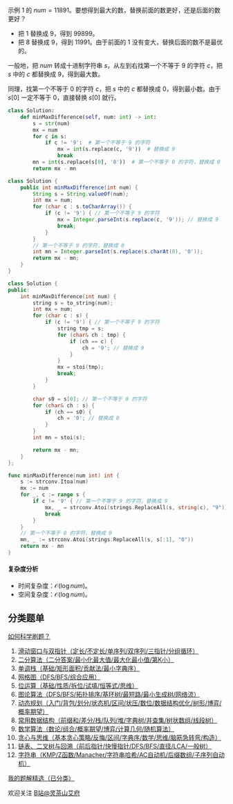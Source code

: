 示例 1 的 $\textit{num}=11891$。要想得到最大的数，替换前面的数更好，还是后面的数更好？

- 把 $1$ 替换成 $9$，得到 $99899$。
- 把 $8$ 替换成 $9$，得到 $11991$。由于前面的 $1$ 没有变大，替换后面的数不是最优的。

一般地，把 $\textit{num}$ 转成十进制字符串 $s$，从左到右找第一个不等于 $9$ 的字符 $c$，把 $s$ 中的 $c$ 都替换成 $9$，得到最大数。

同理，找第一个不等于 $0$ 的字符 $c$，把 $s$ 中的 $c$ 都替换成 $0$，得到最小数。由于 $s[0]$ 一定不等于 $0$，直接替换 $s[0]$ 就行。

```py [sol-Python3]
class Solution:
    def minMaxDifference(self, num: int) -> int:
        s = str(num)
        mx = num
        for c in s:
            if c != '9':  # 第一个不等于 9 的字符
                mx = int(s.replace(c, '9'))  # 替换成 9
                break
        mn = int(s.replace(s[0], '0'))  # 第一个不等于 0 的字符，替换成 0
        return mx - mn
```

```java [sol-Java]
class Solution {
    public int minMaxDifference(int num) {
        String s = String.valueOf(num);
        int mx = num;
        for (char c : s.toCharArray()) {
            if (c != '9') { // 第一个不等于 9 的字符
                mx = Integer.parseInt(s.replace(c, '9')); // 替换成 9
                break;
            }
        }
        // 第一个不等于 0 的字符，替换成 0
        int mn = Integer.parseInt(s.replace(s.charAt(0), '0'));
        return mx - mn;
    }
}
```

```cpp [sol-C++]
class Solution {
public:
    int minMaxDifference(int num) {
        string s = to_string(num);
        int mx = num;
        for (char c : s) {
            if (c != '9') { // 第一个不等于 9 的字符
                string tmp = s;
                for (char& ch : tmp) {
                    if (ch == c) {
                        ch = '9'; // 替换成 9
                    }
                }
                mx = stoi(tmp);
                break;
            }
        }

        char s0 = s[0]; // 第一个不等于 0 的字符
        for (char& ch : s) {
            if (ch == s0) {
                ch = '0'; // 替换成 0
            }
        }
        int mn = stoi(s);

        return mx - mn;
    }
};
```

```go [sol-Go]
func minMaxDifference(num int) int {
	s := strconv.Itoa(num)
	mx := num
	for _, c := range s {
		if c != '9' { // 第一个不等于 9 的字符，替换成 9
			mx, _ = strconv.Atoi(strings.ReplaceAll(s, string(c), "9"))
			break
		}
	}
	// 第一个不等于 0 的字符，替换成 0
	mn, _ := strconv.Atoi(strings.ReplaceAll(s, s[:1], "0"))
	return mx - mn
}
```

#### 复杂度分析

- 时间复杂度：$\mathcal{O}(\log \textit{num})$。
- 空间复杂度：$\mathcal{O}(\log \textit{num})$。

## 分类题单

[如何科学刷题？](https://leetcode.cn/circle/discuss/RvFUtj/)

1. [滑动窗口与双指针（定长/不定长/单序列/双序列/三指针/分组循环）](https://leetcode.cn/circle/discuss/0viNMK/)
2. [二分算法（二分答案/最小化最大值/最大化最小值/第K小）](https://leetcode.cn/circle/discuss/SqopEo/)
3. [单调栈（基础/矩形面积/贡献法/最小字典序）](https://leetcode.cn/circle/discuss/9oZFK9/)
4. [网格图（DFS/BFS/综合应用）](https://leetcode.cn/circle/discuss/YiXPXW/)
5. [位运算（基础/性质/拆位/试填/恒等式/思维）](https://leetcode.cn/circle/discuss/dHn9Vk/)
6. [图论算法（DFS/BFS/拓扑排序/基环树/最短路/最小生成树/网络流）](https://leetcode.cn/circle/discuss/01LUak/)
7. [动态规划（入门/背包/划分/状态机/区间/状压/数位/数据结构优化/树形/博弈/概率期望）](https://leetcode.cn/circle/discuss/tXLS3i/)
8. [常用数据结构（前缀和/差分/栈/队列/堆/字典树/并查集/树状数组/线段树）](https://leetcode.cn/circle/discuss/mOr1u6/)
9. [数学算法（数论/组合/概率期望/博弈/计算几何/随机算法）](https://leetcode.cn/circle/discuss/IYT3ss/)
10. [贪心与思维（基本贪心策略/反悔/区间/字典序/数学/思维/脑筋急转弯/构造）](https://leetcode.cn/circle/discuss/g6KTKL/)
11. [链表、二叉树与回溯（前后指针/快慢指针/DFS/BFS/直径/LCA/一般树）](https://leetcode.cn/circle/discuss/K0n2gO/)
12. [字符串（KMP/Z函数/Manacher/字符串哈希/AC自动机/后缀数组/子序列自动机）](https://leetcode.cn/circle/discuss/SJFwQI/)

[我的题解精选（已分类）](https://github.com/EndlessCheng/codeforces-go/blob/master/leetcode/SOLUTIONS.md)

欢迎关注 [B站@灵茶山艾府](https://space.bilibili.com/206214)
